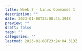 ```yaml
---
title: Week 7 - Linux Commands 1
description: ""
date: 2023-01-08T23:00:44.394Z
preview: ""
draft: false
tags: ""
categories: ""
lastmod: 2023-01-08T23:24:04.313Z
---
```


